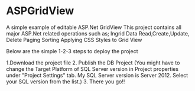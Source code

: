 # ASPGridView

A simple example of editable ASP.Net GridView
This project contains all major ASP.Net related operations such as;
Ingrid Data Read,Create,Update, Delete 
Paging
Sorting
Applying CSS Styles to Grid View

Below are the simple 1-2-3 steps to deploy the project

1.Download the project file
2. Publish the DB Project (You might have to change the Target Platform of SQL Server version  in Project properties under "Project Settings" tab. My SQL Server version is Server 2012. Select your SQL version from the list.)
3. There you go!!


